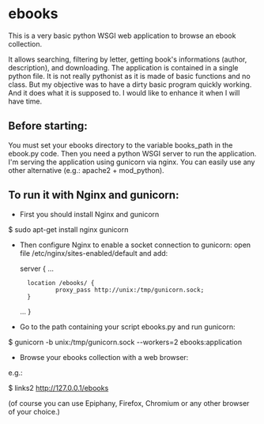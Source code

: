 ebooks
======

This is a very basic python WSGI web application to browse an ebook collection. 

It allows searching, filtering by letter, getting book's informations (author, description), and downloading.
The application is contained in a single python file. It is not really pythonist as it is made of basic functions and no class.
But my objective was to have a dirty basic program quickly working. And it does what it is supposed to.
I would like to enhance it when I will have time.


Before starting:
---------------

You must set your ebooks directory to the variable books_path in the ebook.py code.
Then you need a python WSGI server to run the application.
I'm serving the application using gunicorn via nginx. You can easily use any other alternative (e.g.: apache2 + mod_python).



To run it with Nginx and gunicorn:
---------------------------------

- First you should install Nginx and gunicorn

$ sudo apt-get install nginx gunicorn

- Then configure Nginx to enable a socket connection to gunicorn:
open file /etc/nginx/sites-enabled/default and add:

  server {
  ...
  
        location /ebooks/ {
                proxy_pass http://unix:/tmp/gunicorn.sock;
        }
        
  ...
  }

- Go to the path containing your script ebooks.py and run gunicorn:

$ gunicorn -b unix:/tmp/gunicorn.sock --workers=2 ebooks:application

- Browse your ebooks collection with a web browser:

e.g.:

$ links2 http://127.0.0.1/ebooks

(of course you can use Epiphany, Firefox, Chromium or any other browser of your choice.)
